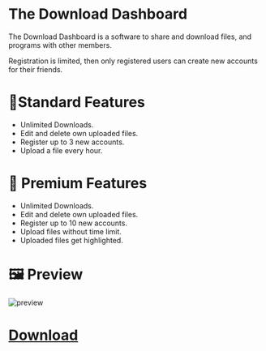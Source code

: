 # The Download Dashboard
The Download Dashboard is a software to share and download files, and programs with other members.

Registration is limited, then only registered users can create new accounts for their friends.

# 👨Standard Features
 - Unlimited Downloads.
 - Edit and delete own uploaded files.
 - Register up to 3 new accounts.
 - Upload a file every hour.

# 👑 Premium Features
 - Unlimited Downloads.
 - Edit and delete own uploaded files.
 - Register up to 10 new accounts.
 - Upload files without time limit.
 - Uploaded files get highlighted.
 

# 🖼️ Preview
![preview](https://i.imgur.com/0B5boFa.png)
# [Download](https://download1484.mediafire.com/tv20ibp3syyg/od6m54asfjo8q4n/TheDownloadDashboard.exe)
